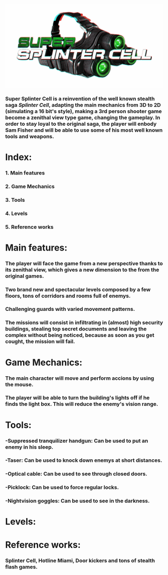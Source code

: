 <head>
	<link href="https://fonts.googleapis.com/css?family=Anton|Russo+One|Sarpanch|Stalinist+One" rel="stylesheet">
</head>

<p align= "center">
<img src=	"https://github.com/ErGuille33/TeamSpaghetto/blob/master/SuperSplinterCell/GameArt/MOSHED-2018-9-29-21-38-47.gif?raw=true">
</p> 

### Super Splinter Cell is a reinvention of the well known stealth saga *Splinter Cell*, adapting the main mechanics from 3D to 2D (simulating a 16 bit's style), making a 3rd person shooter game become a zenithal view type game, changing the gameplay. In order to stay loyal to the original saga, the player will enbody Sam Fisher and will be able to use some of his most well known tools and weapons.  
  
  
# Index:   
  
### 1. Main features  
### 2. Game Mechanics 
### 3. Tools 
### 4. Levels  
### 5. Reference works  
  

# Main features:

### The player will face the game from a new perspective thanks to its zenithal view, which gives a new dimension to the from the original games.  
### Two brand new and spectacular levels composed by a few floors, tons of corridors and rooms full of enemys.
### Challenging guards with varied movement patterns.
### The missions will consist in infiltrating in (almost) high security buildings, stealing top secret documents and leaving the complex without being noticed, because as soon as you get cought, the mission will fail.  
  
# Game Mechanics:  

### The main character will move and perform accions by using the mouse.
### The player will be able to turn the building's lights off if he finds the light box. This will reduce the enemy's vision range.  

# Tools:  
###	-Suppressed tranquilizer handgun: Can be used to put an enemy in his sleep.
###	-Taser: Can be used to knock down enemys at short distances.
###	-Optical cable: Can be used to see through closed doors.
###	-Picklock: Can be used to force regular locks.
###	-Nightvision goggles: Can be used to see in the darkness.  

# Levels:  

# Reference works:  
### Splinter Cell, Hotline Miami, Door kickers and tons of stealth flash games.  